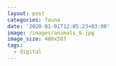 ```yaml
---
layout: post
categories: fauna
date: '2020-01-01T12:05:23+03:00'
image: /images/animals_6.jpg
image_size: 480x587
tags:
  - digital
---
```

